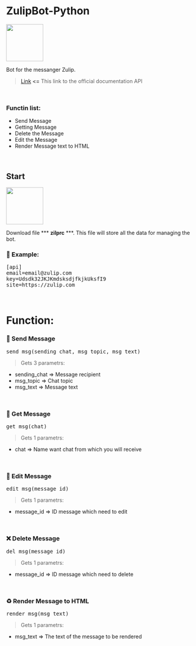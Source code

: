 # ZulipBot-Python

<div id="header" align="left">
  <img src="https://play-lh.googleusercontent.com/JEo4Q5Ed3TIJRxL8A-moTh0HoYF74Hmg4WFISopAach2CjcpgSiTDQXU2d6JnxNz0g" width="100"/>
</div>

Bot for the messanger Zulip.

> <a href="https://zulip.com/api/">Link</a> <strong><=</strong> This link to the official documentation API

<br/>

### <strong>Functin list:</strong>
* Send Message
* Getting Message
* Delete the Message
* Edit the Message
* Render Message text to HTML

<br/>

## Start

<div id="header" align="left">
  <img src="https://preview.redd.it/hewrzv1fi8k81.jpg?width=640&crop=smart&auto=webp&s=5ee82bdd668b2b54eab3a842b5960ea570960690" width="100"/>
</div>


Download file *** <strong>zilprc</strong> ***. This file will store all the data for managing the bot.

### 📒 ️️Example:
<pre>
[api]
email=email@zulip.com
key=Udsdk32JKJKmdsksdjfkjkUksfI9
site=https://zulip.com
</pre>

<br/>

# Function:

### 💬 Send Message
<pre>
send_msg(sending_chat, msg_topic, msg_text)
</pre>

> Gets 3 parametrs:
* sending_chat => Message recipient
* msg_topic => Chat topic 
* msg_text => Message text

<br/>

### 📨 Get Message
<pre>
get_msg(chat)
</pre>

> Gets 1 parametrs:
* chat => Name want chat from which you will receive

<br/>

### 📝 Edit Message 
<pre>
edit_msg(message_id)
</pre>

> Gets 1 parametrs:
* message_id => ID message which need to edit

<br/>

### ❌ Delete Message 
<pre>
del_msg(message_id)
</pre>

> Gets 1 parametrs:
* message_id => ID message which need to delete

<br/>

### ♻️ Render Message to HTML 
<pre>
render_msg(msg_text)
</pre>

> Gets 1 parametrs:
* msg_text => The text of the message to be rendered
